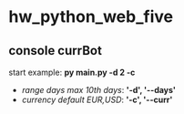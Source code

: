 # hw_python_web_five
## console currBot

<p>start example: <b>py main.py -d 2 -c</b></p>

<ul>
<li><i>range days max 10th days</i>: <b>'-d', '--days'</b> </li>
<li><i>currency default EUR,USD</i>: <b>'-c', '--curr'</b> </li>
</ul>

